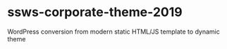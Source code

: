 # ssws-corporate-theme-2019
WordPress conversion from modern static HTML/JS template to dynamic theme
